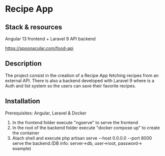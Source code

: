 # Recipe App

## Stack & resources
Angular 13 frontend + Laravel 9 API backend

https://spoonacular.com/food-api

## Description
The project consist in the creation of a Recipe App fetching recipes from an external API. There is also a backend developed with Laravel 9 where is a Auth and list system so the users can save their favorite recipes.

## Installation
Prerequisites: Angular, Laravel & Docker
1. In the frontend folder execute "ngserve" to serve the frontend
2. In the root of the backend folder execute "docker compose up" to create the container
3. Atach shell and execute php artisan serve --host 0.0.0.0 --port 8000  serve the backend.(DB info: server->db, user->root, password-> example)


